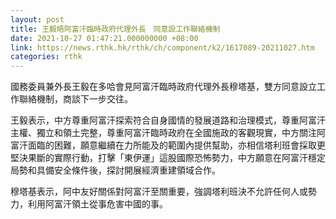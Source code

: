 ```yaml
---
layout: post
title: 王毅晤阿富汗臨時政府代理外長　同意設工作聯絡機制
date: 2021-10-27 01:47:21.000000000 +08:00
link: https://news.rthk.hk/rthk/ch/component/k2/1617089-20211027.htm
categories: rthk
---
```


國務委員兼外長王毅在多哈會見阿富汗臨時政府代理外長穆塔基，雙方同意設立工作聯絡機制，商談下一步交往。

王毅表示，中方尊重阿富汗探索符合自身國情的發展道路和治理模式，尊重阿富汗主權、獨立和領土完整，尊重阿富汗臨時政府在全國施政的客觀現實，中方關注阿富汗面臨的困難，願意繼續在力所能及的範圍內提供幫助，亦相信塔利班會採取更堅決果斷的實際行動，打擊「東伊運」這股國際恐怖勢力，中方願意在阿富汗穩定局勢和具備安全條件後，探討開展經濟重建領域合作。

穆塔基表示，阿中友好關係對阿富汗至關重要，強調塔利班決不允許任何人或勢力，利用阿富汗領土從事危害中國的事。
